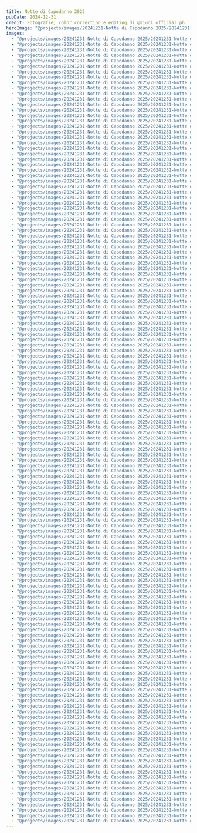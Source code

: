 ```yaml
---
title: Notte di Capodanno 2025
pubDate: 2024-12-31
credit: Fotografie, color correction e editing di @miudi_official_ph
heroImage: "@projects/images/20241231-Notte di Capodanno 2025/20241231-Notte di Capodanno 2025_hero.jpg"
images:
  - "@projects/images/20241231-Notte di Capodanno 2025/20241231-Notte di Capodanno 2025_1.jpg"
  - "@projects/images/20241231-Notte di Capodanno 2025/20241231-Notte di Capodanno 2025_2.jpg"
  - "@projects/images/20241231-Notte di Capodanno 2025/20241231-Notte di Capodanno 2025_3.jpg"
  - "@projects/images/20241231-Notte di Capodanno 2025/20241231-Notte di Capodanno 2025_4.jpg"
  - "@projects/images/20241231-Notte di Capodanno 2025/20241231-Notte di Capodanno 2025_5.jpg"
  - "@projects/images/20241231-Notte di Capodanno 2025/20241231-Notte di Capodanno 2025_6.jpg"
  - "@projects/images/20241231-Notte di Capodanno 2025/20241231-Notte di Capodanno 2025_7.jpg"
  - "@projects/images/20241231-Notte di Capodanno 2025/20241231-Notte di Capodanno 2025_8.jpg"
  - "@projects/images/20241231-Notte di Capodanno 2025/20241231-Notte di Capodanno 2025_9.jpg"
  - "@projects/images/20241231-Notte di Capodanno 2025/20241231-Notte di Capodanno 2025_10.jpg"
  - "@projects/images/20241231-Notte di Capodanno 2025/20241231-Notte di Capodanno 2025_11.jpg"
  - "@projects/images/20241231-Notte di Capodanno 2025/20241231-Notte di Capodanno 2025_12.jpg"
  - "@projects/images/20241231-Notte di Capodanno 2025/20241231-Notte di Capodanno 2025_13.jpg"
  - "@projects/images/20241231-Notte di Capodanno 2025/20241231-Notte di Capodanno 2025_14.jpg"
  - "@projects/images/20241231-Notte di Capodanno 2025/20241231-Notte di Capodanno 2025_15.jpg"
  - "@projects/images/20241231-Notte di Capodanno 2025/20241231-Notte di Capodanno 2025_16.jpg"
  - "@projects/images/20241231-Notte di Capodanno 2025/20241231-Notte di Capodanno 2025_17.jpg"
  - "@projects/images/20241231-Notte di Capodanno 2025/20241231-Notte di Capodanno 2025_18.jpg"
  - "@projects/images/20241231-Notte di Capodanno 2025/20241231-Notte di Capodanno 2025_19.jpg"
  - "@projects/images/20241231-Notte di Capodanno 2025/20241231-Notte di Capodanno 2025_20.jpg"
  - "@projects/images/20241231-Notte di Capodanno 2025/20241231-Notte di Capodanno 2025_21.jpg"
  - "@projects/images/20241231-Notte di Capodanno 2025/20241231-Notte di Capodanno 2025_22.jpg"
  - "@projects/images/20241231-Notte di Capodanno 2025/20241231-Notte di Capodanno 2025_23.jpg"
  - "@projects/images/20241231-Notte di Capodanno 2025/20241231-Notte di Capodanno 2025_24.jpg"
  - "@projects/images/20241231-Notte di Capodanno 2025/20241231-Notte di Capodanno 2025_25.jpg"
  - "@projects/images/20241231-Notte di Capodanno 2025/20241231-Notte di Capodanno 2025_26.jpg"
  - "@projects/images/20241231-Notte di Capodanno 2025/20241231-Notte di Capodanno 2025_27.jpg"
  - "@projects/images/20241231-Notte di Capodanno 2025/20241231-Notte di Capodanno 2025_28.jpg"
  - "@projects/images/20241231-Notte di Capodanno 2025/20241231-Notte di Capodanno 2025_29.jpg"
  - "@projects/images/20241231-Notte di Capodanno 2025/20241231-Notte di Capodanno 2025_30.jpg"
  - "@projects/images/20241231-Notte di Capodanno 2025/20241231-Notte di Capodanno 2025_31.jpg"
  - "@projects/images/20241231-Notte di Capodanno 2025/20241231-Notte di Capodanno 2025_32.jpg"
  - "@projects/images/20241231-Notte di Capodanno 2025/20241231-Notte di Capodanno 2025_33.jpg"
  - "@projects/images/20241231-Notte di Capodanno 2025/20241231-Notte di Capodanno 2025_34.jpg"
  - "@projects/images/20241231-Notte di Capodanno 2025/20241231-Notte di Capodanno 2025_35.jpg"
  - "@projects/images/20241231-Notte di Capodanno 2025/20241231-Notte di Capodanno 2025_36.jpg"
  - "@projects/images/20241231-Notte di Capodanno 2025/20241231-Notte di Capodanno 2025_37.jpg"
  - "@projects/images/20241231-Notte di Capodanno 2025/20241231-Notte di Capodanno 2025_38.jpg"
  - "@projects/images/20241231-Notte di Capodanno 2025/20241231-Notte di Capodanno 2025_39.jpg"
  - "@projects/images/20241231-Notte di Capodanno 2025/20241231-Notte di Capodanno 2025_40.jpg"
  - "@projects/images/20241231-Notte di Capodanno 2025/20241231-Notte di Capodanno 2025_41.jpg"
  - "@projects/images/20241231-Notte di Capodanno 2025/20241231-Notte di Capodanno 2025_42.jpg"
  - "@projects/images/20241231-Notte di Capodanno 2025/20241231-Notte di Capodanno 2025_43.jpg"
  - "@projects/images/20241231-Notte di Capodanno 2025/20241231-Notte di Capodanno 2025_44.jpg"
  - "@projects/images/20241231-Notte di Capodanno 2025/20241231-Notte di Capodanno 2025_45.jpg"
  - "@projects/images/20241231-Notte di Capodanno 2025/20241231-Notte di Capodanno 2025_46.jpg"
  - "@projects/images/20241231-Notte di Capodanno 2025/20241231-Notte di Capodanno 2025_47.jpg"
  - "@projects/images/20241231-Notte di Capodanno 2025/20241231-Notte di Capodanno 2025_48.jpg"
  - "@projects/images/20241231-Notte di Capodanno 2025/20241231-Notte di Capodanno 2025_49.jpg"
  - "@projects/images/20241231-Notte di Capodanno 2025/20241231-Notte di Capodanno 2025_50.jpg"
  - "@projects/images/20241231-Notte di Capodanno 2025/20241231-Notte di Capodanno 2025_51.jpg"
  - "@projects/images/20241231-Notte di Capodanno 2025/20241231-Notte di Capodanno 2025_52.jpg"
  - "@projects/images/20241231-Notte di Capodanno 2025/20241231-Notte di Capodanno 2025_53.jpg"
  - "@projects/images/20241231-Notte di Capodanno 2025/20241231-Notte di Capodanno 2025_54.jpg"
  - "@projects/images/20241231-Notte di Capodanno 2025/20241231-Notte di Capodanno 2025_55.jpg"
  - "@projects/images/20241231-Notte di Capodanno 2025/20241231-Notte di Capodanno 2025_56.jpg"
  - "@projects/images/20241231-Notte di Capodanno 2025/20241231-Notte di Capodanno 2025_57.jpg"
  - "@projects/images/20241231-Notte di Capodanno 2025/20241231-Notte di Capodanno 2025_58.jpg"
  - "@projects/images/20241231-Notte di Capodanno 2025/20241231-Notte di Capodanno 2025_59.jpg"
  - "@projects/images/20241231-Notte di Capodanno 2025/20241231-Notte di Capodanno 2025_60.jpg"
  - "@projects/images/20241231-Notte di Capodanno 2025/20241231-Notte di Capodanno 2025_61.jpg"
  - "@projects/images/20241231-Notte di Capodanno 2025/20241231-Notte di Capodanno 2025_62.jpg"
  - "@projects/images/20241231-Notte di Capodanno 2025/20241231-Notte di Capodanno 2025_63.jpg"
  - "@projects/images/20241231-Notte di Capodanno 2025/20241231-Notte di Capodanno 2025_64.jpg"
  - "@projects/images/20241231-Notte di Capodanno 2025/20241231-Notte di Capodanno 2025_65.jpg"
  - "@projects/images/20241231-Notte di Capodanno 2025/20241231-Notte di Capodanno 2025_66.jpg"
  - "@projects/images/20241231-Notte di Capodanno 2025/20241231-Notte di Capodanno 2025_67.jpg"
  - "@projects/images/20241231-Notte di Capodanno 2025/20241231-Notte di Capodanno 2025_68.jpg"
  - "@projects/images/20241231-Notte di Capodanno 2025/20241231-Notte di Capodanno 2025_69.jpg"
  - "@projects/images/20241231-Notte di Capodanno 2025/20241231-Notte di Capodanno 2025_70.jpg"
  - "@projects/images/20241231-Notte di Capodanno 2025/20241231-Notte di Capodanno 2025_71.jpg"
  - "@projects/images/20241231-Notte di Capodanno 2025/20241231-Notte di Capodanno 2025_72.jpg"
  - "@projects/images/20241231-Notte di Capodanno 2025/20241231-Notte di Capodanno 2025_73.jpg"
  - "@projects/images/20241231-Notte di Capodanno 2025/20241231-Notte di Capodanno 2025_74.jpg"
  - "@projects/images/20241231-Notte di Capodanno 2025/20241231-Notte di Capodanno 2025_75.jpg"
  - "@projects/images/20241231-Notte di Capodanno 2025/20241231-Notte di Capodanno 2025_76.jpg"
  - "@projects/images/20241231-Notte di Capodanno 2025/20241231-Notte di Capodanno 2025_77.jpg"
  - "@projects/images/20241231-Notte di Capodanno 2025/20241231-Notte di Capodanno 2025_78.jpg"
  - "@projects/images/20241231-Notte di Capodanno 2025/20241231-Notte di Capodanno 2025_79.jpg"
  - "@projects/images/20241231-Notte di Capodanno 2025/20241231-Notte di Capodanno 2025_80.jpg"
  - "@projects/images/20241231-Notte di Capodanno 2025/20241231-Notte di Capodanno 2025_81.jpg"
  - "@projects/images/20241231-Notte di Capodanno 2025/20241231-Notte di Capodanno 2025_82.jpg"
  - "@projects/images/20241231-Notte di Capodanno 2025/20241231-Notte di Capodanno 2025_83.jpg"
  - "@projects/images/20241231-Notte di Capodanno 2025/20241231-Notte di Capodanno 2025_84.jpg"
  - "@projects/images/20241231-Notte di Capodanno 2025/20241231-Notte di Capodanno 2025_85.jpg"
  - "@projects/images/20241231-Notte di Capodanno 2025/20241231-Notte di Capodanno 2025_86.jpg"
  - "@projects/images/20241231-Notte di Capodanno 2025/20241231-Notte di Capodanno 2025_87.jpg"
  - "@projects/images/20241231-Notte di Capodanno 2025/20241231-Notte di Capodanno 2025_88.jpg"
  - "@projects/images/20241231-Notte di Capodanno 2025/20241231-Notte di Capodanno 2025_89.jpg"
  - "@projects/images/20241231-Notte di Capodanno 2025/20241231-Notte di Capodanno 2025_90.jpg"
  - "@projects/images/20241231-Notte di Capodanno 2025/20241231-Notte di Capodanno 2025_91.jpg"
  - "@projects/images/20241231-Notte di Capodanno 2025/20241231-Notte di Capodanno 2025_92.jpg"
  - "@projects/images/20241231-Notte di Capodanno 2025/20241231-Notte di Capodanno 2025_93.jpg"
  - "@projects/images/20241231-Notte di Capodanno 2025/20241231-Notte di Capodanno 2025_94.jpg"
  - "@projects/images/20241231-Notte di Capodanno 2025/20241231-Notte di Capodanno 2025_95.jpg"
  - "@projects/images/20241231-Notte di Capodanno 2025/20241231-Notte di Capodanno 2025_96.jpg"
  - "@projects/images/20241231-Notte di Capodanno 2025/20241231-Notte di Capodanno 2025_97.jpg"
  - "@projects/images/20241231-Notte di Capodanno 2025/20241231-Notte di Capodanno 2025_98.jpg"
  - "@projects/images/20241231-Notte di Capodanno 2025/20241231-Notte di Capodanno 2025_99.jpg"
  - "@projects/images/20241231-Notte di Capodanno 2025/20241231-Notte di Capodanno 2025_100.jpg"
  - "@projects/images/20241231-Notte di Capodanno 2025/20241231-Notte di Capodanno 2025_101.jpg"
  - "@projects/images/20241231-Notte di Capodanno 2025/20241231-Notte di Capodanno 2025_102.jpg"
  - "@projects/images/20241231-Notte di Capodanno 2025/20241231-Notte di Capodanno 2025_103.jpg"
  - "@projects/images/20241231-Notte di Capodanno 2025/20241231-Notte di Capodanno 2025_104.jpg"
  - "@projects/images/20241231-Notte di Capodanno 2025/20241231-Notte di Capodanno 2025_105.jpg"
  - "@projects/images/20241231-Notte di Capodanno 2025/20241231-Notte di Capodanno 2025_106.jpg"
  - "@projects/images/20241231-Notte di Capodanno 2025/20241231-Notte di Capodanno 2025_107.jpg"
  - "@projects/images/20241231-Notte di Capodanno 2025/20241231-Notte di Capodanno 2025_108.jpg"
  - "@projects/images/20241231-Notte di Capodanno 2025/20241231-Notte di Capodanno 2025_109.jpg"
  - "@projects/images/20241231-Notte di Capodanno 2025/20241231-Notte di Capodanno 2025_110.jpg"
  - "@projects/images/20241231-Notte di Capodanno 2025/20241231-Notte di Capodanno 2025_111.jpg"
  - "@projects/images/20241231-Notte di Capodanno 2025/20241231-Notte di Capodanno 2025_112.jpg"
  - "@projects/images/20241231-Notte di Capodanno 2025/20241231-Notte di Capodanno 2025_113.jpg"
  - "@projects/images/20241231-Notte di Capodanno 2025/20241231-Notte di Capodanno 2025_114.jpg"
  - "@projects/images/20241231-Notte di Capodanno 2025/20241231-Notte di Capodanno 2025_115.jpg"
  - "@projects/images/20241231-Notte di Capodanno 2025/20241231-Notte di Capodanno 2025_116.jpg"
  - "@projects/images/20241231-Notte di Capodanno 2025/20241231-Notte di Capodanno 2025_117.jpg"
  - "@projects/images/20241231-Notte di Capodanno 2025/20241231-Notte di Capodanno 2025_118.jpg"
  - "@projects/images/20241231-Notte di Capodanno 2025/20241231-Notte di Capodanno 2025_119.jpg"
  - "@projects/images/20241231-Notte di Capodanno 2025/20241231-Notte di Capodanno 2025_120.jpg"
  - "@projects/images/20241231-Notte di Capodanno 2025/20241231-Notte di Capodanno 2025_121.jpg"
  - "@projects/images/20241231-Notte di Capodanno 2025/20241231-Notte di Capodanno 2025_122.jpg"
  - "@projects/images/20241231-Notte di Capodanno 2025/20241231-Notte di Capodanno 2025_123.jpg"
  - "@projects/images/20241231-Notte di Capodanno 2025/20241231-Notte di Capodanno 2025_124.jpg"
  - "@projects/images/20241231-Notte di Capodanno 2025/20241231-Notte di Capodanno 2025_125.jpg"
  - "@projects/images/20241231-Notte di Capodanno 2025/20241231-Notte di Capodanno 2025_126.jpg"
  - "@projects/images/20241231-Notte di Capodanno 2025/20241231-Notte di Capodanno 2025_127.jpg"
  - "@projects/images/20241231-Notte di Capodanno 2025/20241231-Notte di Capodanno 2025_128.jpg"
  - "@projects/images/20241231-Notte di Capodanno 2025/20241231-Notte di Capodanno 2025_129.jpg"
  - "@projects/images/20241231-Notte di Capodanno 2025/20241231-Notte di Capodanno 2025_130.jpg"
  - "@projects/images/20241231-Notte di Capodanno 2025/20241231-Notte di Capodanno 2025_131.jpg"
  - "@projects/images/20241231-Notte di Capodanno 2025/20241231-Notte di Capodanno 2025_132.jpg"
  - "@projects/images/20241231-Notte di Capodanno 2025/20241231-Notte di Capodanno 2025_133.jpg"
  - "@projects/images/20241231-Notte di Capodanno 2025/20241231-Notte di Capodanno 2025_134.jpg"
  - "@projects/images/20241231-Notte di Capodanno 2025/20241231-Notte di Capodanno 2025_135.jpg"
  - "@projects/images/20241231-Notte di Capodanno 2025/20241231-Notte di Capodanno 2025_136.jpg"
  - "@projects/images/20241231-Notte di Capodanno 2025/20241231-Notte di Capodanno 2025_137.jpg"
  - "@projects/images/20241231-Notte di Capodanno 2025/20241231-Notte di Capodanno 2025_138.jpg"
  - "@projects/images/20241231-Notte di Capodanno 2025/20241231-Notte di Capodanno 2025_139.jpg"
  - "@projects/images/20241231-Notte di Capodanno 2025/20241231-Notte di Capodanno 2025_140.jpg"
  - "@projects/images/20241231-Notte di Capodanno 2025/20241231-Notte di Capodanno 2025_141.jpg"
  - "@projects/images/20241231-Notte di Capodanno 2025/20241231-Notte di Capodanno 2025_142.jpg"
  - "@projects/images/20241231-Notte di Capodanno 2025/20241231-Notte di Capodanno 2025_143.jpg"
  - "@projects/images/20241231-Notte di Capodanno 2025/20241231-Notte di Capodanno 2025_144.jpg"
---
```

